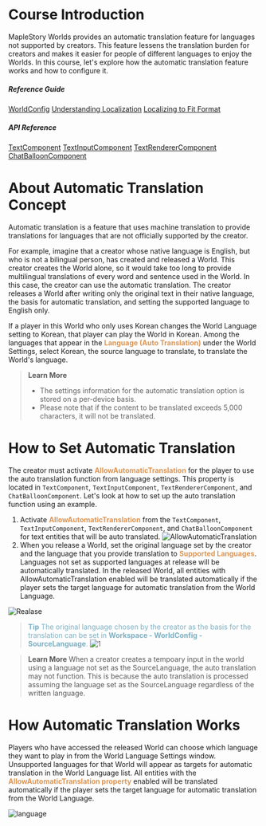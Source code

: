 # Course Introduction
MapleStory Worlds provides an automatic translation feature for languages not supported by creators. This feature lessens the translation burden for creators and makes it easier for people of different languages to enjoy the Worlds.
In this course, let's explore how the automatic translation feature works and how to configure it.

##### Reference Guide
[WorldConfig](/docs?postId=1101{"target":"_self"})
[Understanding Localization](/docs/?postId=951{"target":"_self"})
[Localizing to Fit Format](/docs/?postId=968{"target":"_self"})

##### API Reference
[TextComponent](/apiReference/Components/TextComponent{"target":"_self"})
[TextInputComponent](/apiReference/Components/TextInputComponent{"target":"_self"})
[TextRendererComponent](/apiReference/Components/TextRendererComponent{"target":"_blank"})
[ChatBalloonComponent](/apiReference/Components/ChatBalloonComponent{"target":"_self"})


# About Automatic Translation Concept
Automatic translation is a feature that uses machine translation to provide translations for languages that are not officially supported by the creator.

For example, imagine that a creator whose native language is English, but who is not a bilingual person, has created and released a World.
This creator creates the World alone, so it would take too long to provide multilingual translations of every word and sentence used in the World. In this case, the creator can use the automatic translation. The creator releases a World after writing only the original text in their native language, the basis for automatic translation, and setting the supported language to English only.

If a player in this World who only uses Korean changes the World Language setting to Korean, that player can play the World in Korean. Among the languages that appear in the <span style="color: #dc9656">**Language (Auto Translation)**</span> under the World Settings, select Korean, the source language to translate, to translate the World's language.

> <span style="color: #585858">**Learn More**
> * The settings information for the automatic translation option is stored on a per-device basis.
> * Please note that if the content to be translated exceeds 5,000 characters, it will not be translated.</span>

# How to Set Automatic Translation
The creator must activate <span style="color: #dc9656">**AllowAutomaticTranslation**</span> for the player to use the auto translation function from language settings. This property is located in `TextComponent`, `TextInputComponent`, `TextRendererComponent`, and `ChatBalloonComponent`. Let's look at how to set up the auto translation function using an example.

1. Activate <span style="color: #dc9656">**AllowAutomaticTranslation**</span> from the `TextComponent`, `TextInputComponent`, `TextRendererComponent`, and `ChatBalloonComponent` for text entities that will be auto translated.
![AllowAutomaticTranslation](https://mod-file.dn.nexoncdn.co.kr/bbs/16983007897332bb3b13efdb14c27baa6ce77d2fd6f42.png{"width":"640px"} "AllowAutomaticTranslation")
2. When you release a World, set the original language set by the creator and the language that you provide translation to <span style="color: #dc9656">**Supported Languages**</span>. Languages not set as supported languages at release will be automatically translated. 
In the released World, all entities with AllowAutomaticTranslation enabled will be translated automatically if the player sets the target language for automatic translation from the World Language. 

![Realase](https://mod-file.dn.nexoncdn.co.kr/bbs/1727252833488d67e8db9410f4f89a1051628519188a2.png{"width":"640px"} "Realase")

><span style="color: #7cafc2">**Tip**
> The original language chosen by the creator as the basis for the translation can be set in **Workspace - WorldConfig - SourceLanguage**.</span>
> ![1](https://mod-file.dn.nexoncdn.co.kr/bbs/1698826078961925a793678514dc0821fb980cf8072ee.png "1")

><span style="color: #585858">**Learn More**
> When a creator creates a tempoary input in the world using a language not set as the SourceLanguage, the auto translation may not function. This is because the auto translation is processed assuming the language set as the SourceLanguage regardless of the written language. </span>

# How Automatic Translation Works
Players who have accessed the released World can choose which language they want to play in from the World Language Settings window. Unsupported languages for that World will appear as targets for automatic translation in the World Language list. All entities with the <span style="color: #dc9656">**AllowAutomaticTranslation property**</span> enabled will be translated automatically if the player sets the target language for automatic translation from the World Language.

![language](https://mod-file.dn.nexoncdn.co.kr/bbs/173977520738997b512c5efbc4fb1a2b32d77182fd8ce.png{"width":"740px"} "language")